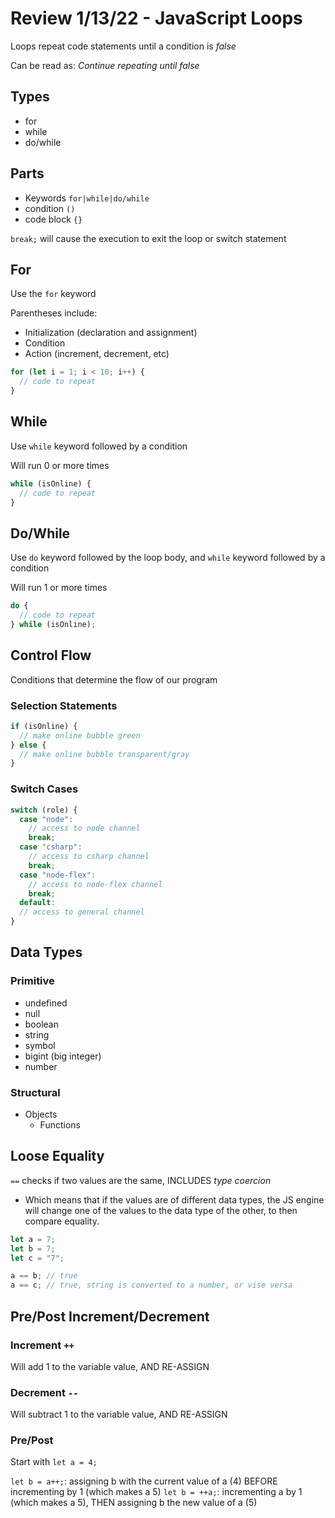 # Review 1/13/22 - JavaScript Loops

Loops repeat code statements until a condition is _false_

Can be read as: _Continue repeating until false_

## Types

- for
- while
- do/while

## Parts

- Keywords `for|while|do/while`
- condition `()`
- code block `{}`

`break;` will cause the execution to exit the loop or switch statement

## For

Use the `for` keyword

Parentheses include:

- Initialization (declaration and assignment)
- Condition
- Action (increment, decrement, etc)

```js
for (let i = 1; i < 10; i++) {
  // code to repeat
}
```

## While

Use `while` keyword followed by a condition

Will run 0 or more times

```js
while (isOnline) {
  // code to repeat
}
```

## Do/While

Use `do` keyword followed by the loop body, and `while` keyword followed by a condition

Will run 1 or more times

```js
do {
  // code to repeat
} while (isOnline);
```

## Control Flow

Conditions that determine the flow of our program

### Selection Statements

```js
if (isOnline) {
  // make online bubble green
} else {
  // make online bubble transparent/gray
}
```

### Switch Cases

```js
switch (role) {
  case "node":
    // access to node channel
    break;
  case "csharp":
    // access to csharp channel
    break;
  case "node-flex":
    // access to node-flex channel
    break;
  default:
  // access to general channel
}
```

## Data Types

### Primitive

- undefined
- null
- boolean
- string
- symbol
- bigint (big integer)
- number

### Structural

- Objects
  - Functions

## Loose Equality

`==` checks if two values are the same, INCLUDES _type coercion_

- Which means that if the values are of different data types, the JS engine will change one of the values to the data type of the other, to then compare equality.

```js
let a = 7;
let b = 7;
let c = "7";

a == b; // true
a == c; // true, string is converted to a number, or vise versa
```

## Pre/Post Increment/Decrement

### Increment `++`

Will add 1 to the variable value, AND RE-ASSIGN

### Decrement `--`

Will subtract 1 to the variable value, AND RE-ASSIGN

### Pre/Post

Start with `let a = 4;`

`let b = a++;`: assigning b with the current value of a (4) BEFORE incrementing by 1 (which makes a 5)
`let b = ++a;`: incrementing a by 1 (which makes a 5), THEN assigning b the new value of a (5)
